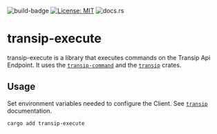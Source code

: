 ![build-badge](https://github.com/paulusminus/transipctl/actions/workflows/rust.yml/badge.svg)
[![License: MIT](https://img.shields.io/badge/License-MIT-yellow.svg)](https://opensource.org/licenses/MIT)
![docs.rs](https://img.shields.io/docsrs/transip-execute)

# transip-execute

transip-execute is a library that executes commands on the Transip Api Endpoint.
It uses the [`transip-command`] and the [`transip`] crates.


## Usage

Set environment variables needed to configure the Client. See [`transip`] documentation.

```bash
cargo add transip-execute
```

[`transip-command`]: https://crates.io/crates/transip-command
[`transip`]: https://crates.io/crates/transip